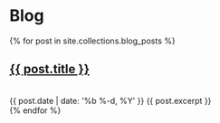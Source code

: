 # Blog

{% for post in site.collections.blog_posts %}
  <div class="post">
    <span class="post-title">
      <h2><a href="{{ post.url }}">{{ post.title }}</a></h2>
    </span><br>
    <span class="post-date">
      {{ post.date | date: '%b %-d, %Y' }}
    </span>
    {{ post.excerpt }}

  </div>
{% endfor %}